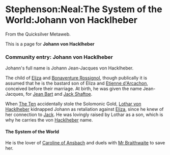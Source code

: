 
# Stephenson:Neal:The System of the World:Johann von Hacklheber

From the Quicksilver Metaweb.

This is a page for **Johann von Hacklheber**

### Community entry: Johann von Hacklheber


Johann's full name is Johann Jean-Jacques von Hacklheber.

The child of [Eliza](/stephenson-neal-quicksilver-eliza) and [Bonaventure Rossignol](/bonaventure-rossignol), though publically it is assumed that he is the bastard son of Eliza and [Etienne d'Arcachon](/stephenson-neal-quicksilver-etienne-d-arcachon), conceived before their marriage. At birth, he was given the name Jean-Jacques, for [Jean Bart](/jean-bart) and [Jack Shaftoe](/stephenson-neal-quicksilver-jack-shaftoe).

When [The Ten](/the-ten) accidentally stole the Solomonic Gold, [Lothar von Hacklheber](/lothar-von-hacklheber) kidnapped Johann as retaliation against [Eliza](/stephenson-neal-quicksilver-eliza), since he knew of her connection to [Jack](/stephenson-neal-quicksilver-jack-shaftoe). He was lovingly raised by Lothar as a son, which is why he carries the von [Hacklheber](/hacklheber) name.

#### The System of the World


He is the lover of [Caroline of Ansbach](/caroline-of-ansbach) and duels with [Mr Braithwaite](/mr-braithwaite) to save her.
